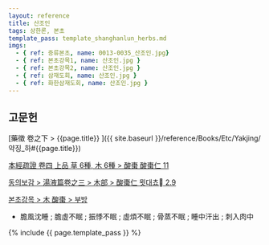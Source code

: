 ```yaml
---
layout: reference
title: 산조인
tags: 상한론, 본초
template_pass: template_shanghanlun_herbs.md
imgs:
  - { ref: 증류본초, name: 0013-0035_산조인.jpg}
  - { ref: 본초강목1, name: 산조인.jpg }
  - { ref: 본초강목2, name: 산조인.jpg }
  - { ref: 삼재도회, name: 산조인.jpg }
  - { ref: 화한삼재도회, name: 산조인.jpg }
---
```


## 고문헌

[藥徵 卷之下 > {{page.title}} ]({{ site.baseurl }}/reference/Books/Etc/Yakjing/약징_하#{{page.title}})

[本經疏證 卷四 上品 草 6種, 木 6種 > 酸棗 酸棗仁 11](https://mediclassics.kr/books/154/volume/4/#content_88)

[동의보감 > 湯液篇卷之三 > 木部 >  酸棗仁 묏대쵸 2.9](https://mediclassics.kr/books/8/volume/22/#content_774)



[본초강목 > 木	酸棗 > 부방]()

* 膽風沈睡 ; 膽虛不眠 ; 振悸不眠 ; 虛煩不眠 ; 骨蒸不眠 ; 睡中汗出 ; 刺入肉中


{% include {{ page.template_pass }} %}

